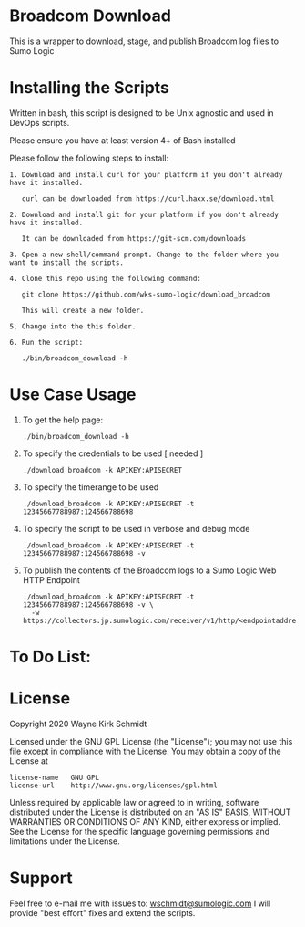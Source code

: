 
Broadcom Download
=================

This is a wrapper to download, stage, and publish Broadcom log files to Sumo Logic

Installing the Scripts
=======================

Written in bash, this script is designed to be Unix agnostic and used in DevOps scripts.

Please ensure you have at least version 4+ of Bash installed

Please follow the following steps to install:

    1. Download and install curl for your platform if you don't already have it installed.

       curl can be downloaded from https://curl.haxx.se/download.html

    2. Download and install git for your platform if you don't already have it installed.

       It can be downloaded from https://git-scm.com/downloads
    
    3. Open a new shell/command prompt. Change to the folder where you want to install the scripts.
    
    4. Clone this repo using the following command:
    
       git clone https://github.com/wks-sumo-logic/download_broadcom

       This will create a new folder.
    
    5. Change into the this folder. 

    6. Run the script:

       ./bin/broadcom_download -h

Use Case Usage
==============

1. To get the help page:

       ./bin/broadcom_download -h

2. To specify the credentials to be used [ needed ]

       ./download_broadcom -k APIKEY:APISECRET

3. To specify the timerange to be used

       ./download_broadcom -k APIKEY:APISECRET -t 12345667788987:124566788698

4. To specify the script to be used in verbose and debug mode

       ./download_broadcom -k APIKEY:APISECRET -t 12345667788987:124566788698 -v

5. To publish the contents of the Broadcom logs to a Sumo Logic Web HTTP Endpoint

       ./download_broadcom -k APIKEY:APISECRET -t 12345667788987:124566788698 -v \
         -w https://collectors.jp.sumologic.com/receiver/v1/http/<endpointaddress>

To Do List:
===========

License
=======

Copyright 2020 Wayne Kirk Schmidt

Licensed under the GNU GPL License (the "License");
you may not use this file except in compliance with the License.
You may obtain a copy of the License at

    license-name   GNU GPL
    license-url    http://www.gnu.org/licenses/gpl.html

Unless required by applicable law or agreed to in writing, software
distributed under the License is distributed on an "AS IS" BASIS,
WITHOUT WARRANTIES OR CONDITIONS OF ANY KIND, either express or implied.
See the License for the specific language governing permissions and
limitations under the License.

Support
=======

Feel free to e-mail me with issues to: wschmidt@sumologic.com
I will provide "best effort" fixes and extend the scripts.

